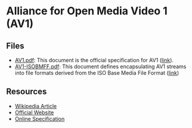 # Alliance for Open Media Video 1 (AV1)
## Files
- [AV1.pdf](AV1.pdf): This document is the official specification for AV1 ([link](https://aomediacodec.github.io/av1-spec/av1-spec.pdf)).
- [AV1-ISOBMFF.pdf](AV1-ISOBMFF.pdf): This document defines encapsulating AV1 streams into file formats derived from the ISO Base Media File Format ([link](http://downloads.aomedia.org/assets/pdf/AV1-ISO-Base-Media-File-Format-Binding-Specification.pdf))
## Resources
- [Wikipedia Article](https://en.wikipedia.org/wiki/AV1)
- [Official Website](https://aomedia.org/av1/)
- [Online Specification](https://aomedia.org/av1/specification/)
